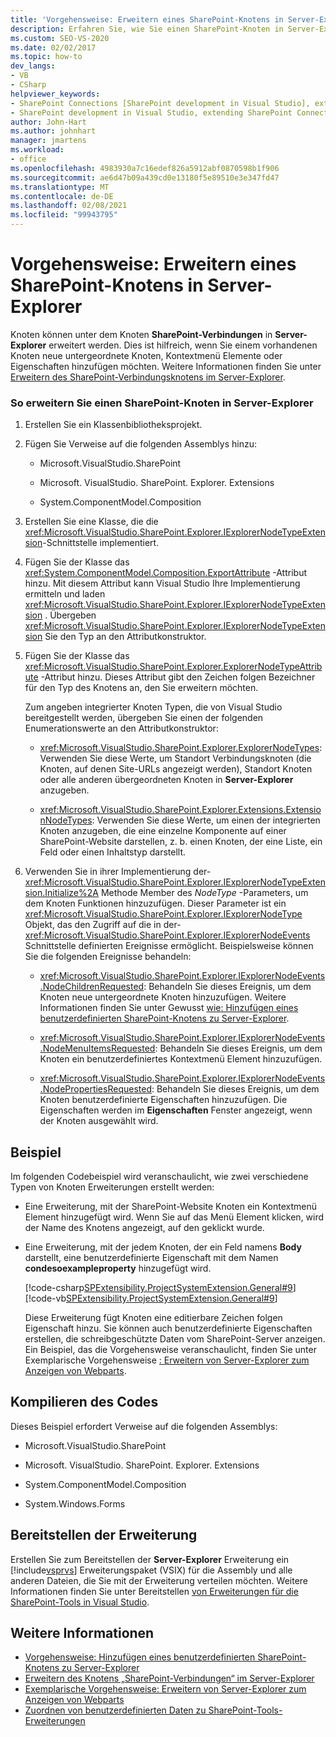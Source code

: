 ```yaml
---
title: 'Vorgehensweise: Erweitern eines SharePoint-Knotens in Server-Explorer | Microsoft-Dokumentation'
description: Erfahren Sie, wie Sie einen SharePoint-Knoten in Server-Explorer mithilfe des SharePoint-Verbindungs Knotens erweitern.
ms.custom: SEO-VS-2020
ms.date: 02/02/2017
ms.topic: how-to
dev_langs:
- VB
- CSharp
helpviewer_keywords:
- SharePoint Connections [SharePoint development in Visual Studio], extending a node
- SharePoint development in Visual Studio, extending SharePoint Connections node in Server Explorer
author: John-Hart
ms.author: johnhart
manager: jmartens
ms.workload:
- office
ms.openlocfilehash: 4983930a7c16edef826a5912abf0870598b1f906
ms.sourcegitcommit: ae6d47b09a439cd0e13180f5e89510e3e347fd47
ms.translationtype: MT
ms.contentlocale: de-DE
ms.lasthandoff: 02/08/2021
ms.locfileid: "99943795"
---
```

# <a name="how-to-extend-a-sharepoint-node-in-server-explorer"></a>Vorgehensweise: Erweitern eines SharePoint-Knotens in Server-Explorer
  Knoten können unter dem Knoten **SharePoint-Verbindungen** in **Server-Explorer** erweitert werden. Dies ist hilfreich, wenn Sie einem vorhandenen Knoten neue untergeordnete Knoten, Kontextmenü Elemente oder Eigenschaften hinzufügen möchten. Weitere Informationen finden Sie unter [Erweitern des SharePoint-Verbindungsknotens im Server-Explorer](../sharepoint/extending-the-sharepoint-connections-node-in-server-explorer.md).

### <a name="to-extend-a-sharepoint-node-in-server-explorer"></a>So erweitern Sie einen SharePoint-Knoten in Server-Explorer

1. Erstellen Sie ein Klassenbibliotheksprojekt.

2. Fügen Sie Verweise auf die folgenden Assemblys hinzu:

    - Microsoft.VisualStudio.SharePoint

    - Microsoft. VisualStudio. SharePoint. Explorer. Extensions

    - System.ComponentModel.Composition

3. Erstellen Sie eine Klasse, die die <xref:Microsoft.VisualStudio.SharePoint.Explorer.IExplorerNodeTypeExtension>-Schnittstelle implementiert.

4. Fügen Sie der Klasse das <xref:System.ComponentModel.Composition.ExportAttribute> -Attribut hinzu. Mit diesem Attribut kann Visual Studio Ihre Implementierung ermitteln und laden <xref:Microsoft.VisualStudio.SharePoint.Explorer.IExplorerNodeTypeExtension> . Übergeben <xref:Microsoft.VisualStudio.SharePoint.Explorer.IExplorerNodeTypeExtension> Sie den Typ an den Attributkonstruktor.

5. Fügen Sie der Klasse das <xref:Microsoft.VisualStudio.SharePoint.Explorer.ExplorerNodeTypeAttribute> -Attribut hinzu. Dieses Attribut gibt den Zeichen folgen Bezeichner für den Typ des Knotens an, den Sie erweitern möchten.

     Zum angeben integrierter Knoten Typen, die von Visual Studio bereitgestellt werden, übergeben Sie einen der folgenden Enumerationswerte an den Attributkonstruktor:

    - <xref:Microsoft.VisualStudio.SharePoint.Explorer.ExplorerNodeTypes>: Verwenden Sie diese Werte, um Standort Verbindungsknoten (die Knoten, auf denen Site-URLs angezeigt werden), Standort Knoten oder alle anderen übergeordneten Knoten in **Server-Explorer** anzugeben.

    - <xref:Microsoft.VisualStudio.SharePoint.Explorer.Extensions.ExtensionNodeTypes>: Verwenden Sie diese Werte, um einen der integrierten Knoten anzugeben, die eine einzelne Komponente auf einer SharePoint-Website darstellen, z. b. einen Knoten, der eine Liste, ein Feld oder einen Inhaltstyp darstellt.

6. Verwenden Sie in ihrer Implementierung der- <xref:Microsoft.VisualStudio.SharePoint.Explorer.IExplorerNodeTypeExtension.Initialize%2A> Methode Member des *NodeType* -Parameters, um dem Knoten Funktionen hinzuzufügen. Dieser Parameter ist ein <xref:Microsoft.VisualStudio.SharePoint.Explorer.IExplorerNodeType> Objekt, das den Zugriff auf die in der- <xref:Microsoft.VisualStudio.SharePoint.Explorer.IExplorerNodeEvents> Schnittstelle definierten Ereignisse ermöglicht. Beispielsweise können Sie die folgenden Ereignisse behandeln:

    - <xref:Microsoft.VisualStudio.SharePoint.Explorer.IExplorerNodeEvents.NodeChildrenRequested>: Behandeln Sie dieses Ereignis, um dem Knoten neue untergeordnete Knoten hinzuzufügen. Weitere Informationen finden Sie unter Gewusst [wie: Hinzufügen eines benutzerdefinierten SharePoint-Knotens zu Server-Explorer](../sharepoint/how-to-add-a-custom-sharepoint-node-to-server-explorer.md).

    - <xref:Microsoft.VisualStudio.SharePoint.Explorer.IExplorerNodeEvents.NodeMenuItemsRequested>: Behandeln Sie dieses Ereignis, um dem Knoten ein benutzerdefiniertes Kontextmenü Element hinzuzufügen.

    - <xref:Microsoft.VisualStudio.SharePoint.Explorer.IExplorerNodeEvents.NodePropertiesRequested>: Behandeln Sie dieses Ereignis, um dem Knoten benutzerdefinierte Eigenschaften hinzuzufügen. Die Eigenschaften werden im **Eigenschaften** Fenster angezeigt, wenn der Knoten ausgewählt wird.

## <a name="example"></a>Beispiel
 Im folgenden Codebeispiel wird veranschaulicht, wie zwei verschiedene Typen von Knoten Erweiterungen erstellt werden:

- Eine Erweiterung, mit der SharePoint-Website Knoten ein Kontextmenü Element hinzugefügt wird. Wenn Sie auf das Menü Element klicken, wird der Name des Knotens angezeigt, auf den geklickt wurde.

- Eine Erweiterung, mit der jedem Knoten, der ein Feld namens **Body** darstellt, eine benutzerdefinierte Eigenschaft mit dem Namen **condesoexampleproperty** hinzugefügt wird.

  [!code-csharp[SPExtensibility.ProjectSystemExtension.General#9](../sharepoint/codesnippet/CSharp/projectsystemexamples/extension/serverexplorerextension.cs#9)]
  [!code-vb[SPExtensibility.ProjectSystemExtension.General#9](../sharepoint/codesnippet/VisualBasic/projectsystemexamples/extension/serverexplorerextension.vb#9)]

  Diese Erweiterung fügt Knoten eine editierbare Zeichen folgen Eigenschaft hinzu. Sie können auch benutzerdefinierte Eigenschaften erstellen, die schreibgeschützte Daten vom SharePoint-Server anzeigen. Ein Beispiel, das die Vorgehensweise veranschaulicht, finden Sie unter Exemplarische Vorgehensweise [: Erweitern von Server-Explorer zum Anzeigen von Webparts](../sharepoint/walkthrough-extending-server-explorer-to-display-web-parts.md).

## <a name="compile-the-code"></a>Kompilieren des Codes
 Dieses Beispiel erfordert Verweise auf die folgenden Assemblys:

- Microsoft.VisualStudio.SharePoint

- Microsoft. VisualStudio. SharePoint. Explorer. Extensions

- System.ComponentModel.Composition

- System.Windows.Forms

## <a name="deploy-the-extension"></a>Bereitstellen der Erweiterung
 Erstellen Sie zum Bereitstellen der **Server-Explorer** Erweiterung ein [!include[vsprvs](../sharepoint/includes/vsprvs-md.md)] Erweiterungspaket (VSIX) für die Assembly und alle anderen Dateien, die Sie mit der Erweiterung verteilen möchten. Weitere Informationen finden Sie unter Bereitstellen [von Erweiterungen für die SharePoint-Tools in Visual Studio](../sharepoint/deploying-extensions-for-the-sharepoint-tools-in-visual-studio.md).

## <a name="see-also"></a>Weitere Informationen
- [Vorgehensweise: Hinzufügen eines benutzerdefinierten SharePoint-Knotens zu Server-Explorer](../sharepoint/how-to-add-a-custom-sharepoint-node-to-server-explorer.md)
- [Erweitern des Knotens „SharePoint-Verbindungen“ im Server-Explorer](../sharepoint/extending-the-sharepoint-connections-node-in-server-explorer.md)
- [Exemplarische Vorgehensweise: Erweitern von Server-Explorer zum Anzeigen von Webparts](../sharepoint/walkthrough-extending-server-explorer-to-display-web-parts.md)
- [Zuordnen von benutzerdefinierten Daten zu SharePoint-Tools-Erweiterungen](../sharepoint/associating-custom-data-with-sharepoint-tools-extensions.md)

